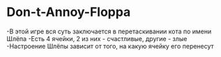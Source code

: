 # Don-t-Annoy-Floppa
-В этой игре вся суть заключается в перетаскивании кота по имени Шлёпа
-Есть 4 ячейки, 2 из них - счастливые, другие - злые
-Настроение Шлёпы зависит от того, на какую ячейку его перенесут
